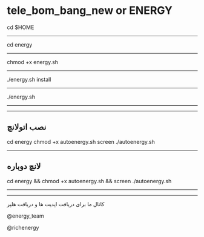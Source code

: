 # tele_bom_bang_new or ENERGY

cd $HOME
_________
cd energy
_________
chmod +x energy.sh
_________
./energy.sh install
_________
./energy.sh
________
*****************
نصب اتولانچ
--------------
cd energy 
chmod +x autoenergy.sh 
screen ./autoenergy.sh
*****************
لانچ دوباره
--------------
cd energy && chmod +x autoenergy.sh && screen ./autoenergy.sh

*****************
--------------
کانال ما برای دریافت اپدیت ها و دریافت هلپر

@energy_team

@richenergy
